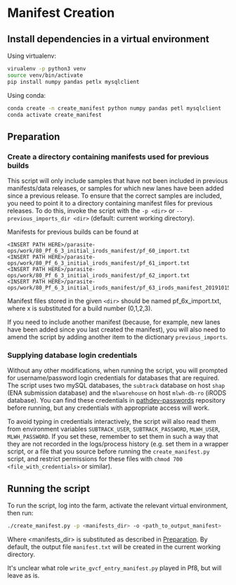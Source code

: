 # Manifest Creation

## Install dependencies in a virtual environment

Using virtualenv:
```bash
virualenv -p python3 venv
source venv/bin/activate
pip install numpy pandas petlx mysqlclient
```

Using conda:
```bash
conda create -n create_manifest python numpy pandas petl mysqlclient
conda activate create_manifest
```

## Preparation

### Create a directory containing manifests used for previous builds
This script will only include samples that have not been included in previous manifests/data releases, or samples for which new lanes have been added since a previous release. To ensure that the correct samples are included, you need to point it to a directory containing manifest files for previous releases. To do this, invoke the script with the `-p <dir>` or `--previous_imports_dir <dir>` (default: current working directory).

Manifests for previous builds can be found at
```
<INSERT PATH HERE>/parasite-ops/work/80_Pf_6_3_initial_irods_manifest/pf_60_import.txt
<INSERT PATH HERE>/parasite-ops/work/80_Pf_6_3_initial_irods_manifest/pf_61_import.txt
<INSERT PATH HERE>/parasite-ops/work/80_Pf_6_3_initial_irods_manifest/pf_62_import.txt
<INSERT PATH HERE>/parasite-ops/work/80_Pf_6_3_initial_irods_manifest/pf_63_irods_manifest_20191015.txt
``` 

Manifest files stored in the given `<dir>` should be named pf_6x_import.txt, where x is substituted for a build number (0,1,2,3).

If you need to include another manifest (because, for example, new lanes have been added since you last created the manifest), you will also need to amend the script by adding another item to the dictionary `previous_imports`.

### Supplying database login credentials
Without any other modifications, when running the script, you will prompted for username/password login credentials for databases that are required. The script uses two mySQL databases, the `subtrack` database on host `shap` (ENA submission database) and the `mlwarehouse` on host `mlwh-db-ro` (iRODS database). You can find these credentials in [pathdev-passwords](https://gitlab.internal.sanger.ac.uk/sanger-pathogens/pathdev_passwords) repository before running, but any credentials with appropriate access will work.

To avoid typing in credentials interactively, the script will also read them from environment variables `SUBTRACK_USER`, `SUBTRACK_PASSWORD`, `MLWH_USER`, `MLWH_PASSWORD`. If you set these, remember to set them in such a way that they are not recorded in the logs/process history (e.g. set them in a wrapper script, or a file that you source before running the `create_manifest.py` script, and restrict permissions for these files with `chmod 700 <file_with_credentials>` or similar).

## Running the script
To run the script, log into the farm, activate the relevant virtual environment, then run:
```bash
./create_manifest.py -p <manifests_dir> -o <path_to_output_manifest>
```

Where \<manifests_dir\> is substituted as described in [Preparation](#preparation). By default, the output file `manifest.txt` will be created in the current working directory.

It's unclear what role `write_gvcf_entry_manifest.py` played in Pf8, but will leave as is. 